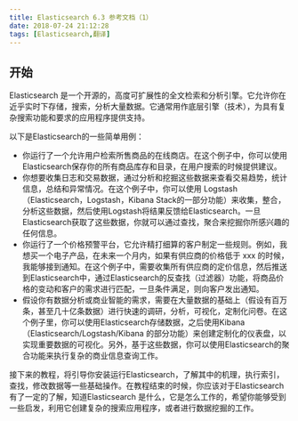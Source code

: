 ```yaml
---
title: Elasticsearch 6.3 参考文档（1）
date: 2018-07-24 21:12:28
tags: [Elasticsearch,翻译]
---
```




## 开始

  Elasticsearch 是一个开源的，高度可扩展性的全文检索和分析引擎。它允许你在近乎实时下存储，搜索，分析大量数据。它通常用作底层引擎（技术），为具有复杂搜索功能和要求的应用程序提供支持。

以下是Elasticsearch的一些简单用例：

- 你运行了一个允许用户检索所售商品的在线商店。在这个例子中，你可以使用Elasticsearch保存你的所有商品库存和目录，在用户搜索的时候提供建议。
- 你想要收集日志和交易数据，通过分析和挖掘这些数据来查看交易趋势，统计信息，总结和异常情况。在这个例子中，你可以使用 Logstash（Elasticsearch，Logstash，Kibana Stack的一部分功能）来收集，整合，分析这些数据，然后使用Logstash将结果反馈给Elasticsearch。一旦Elasticsearch获取了这些数据，你就可以通过查找，聚合来挖掘你所感兴趣的任何信息。
- 你运行了一个价格预警平台，它允许精打细算的客户制定一些规则。例如，我想买一个电子产品，在未来一个月内，如果有供应商的价格低于 xxx 的时候，我能够接到通知。在这个例子中，需要收集所有供应商的定价信息，然后推送到Elasticsearch中，通过Elasticsearch的反查找（过滤器）功能，将商品价格的变动和客户的需求进行匹配，一旦条件满足，则向客户发出通知。
- 假设你有数据分析或商业智能的需求，需要在大量数据的基础上（假设有百万条，甚至几十亿条数据）进行快速的调研，分析，可视化，定制化问卷。在这个例子里，你可以使用Elasticsearch存储数据，之后使用Kibana（Elasticsearch/Logstash/Kibana 的部分功能）来创建定制化的仪表盘，以实现重要数据的可视化。另外，基于这些数据，你可以使用Elasticsearch的聚合功能来执行复杂的商业信息查询工作。

接下来的教程，将引导你安装运行Elasticsearch，了解其中的机理，执行索引，查找，修改数据等一些基础操作。在教程结束的时候，你应该对于Elasticsearch有了一定的了解，知道Elasticsearch 是什么，它是怎么工作的，希望你能够受到一些启发，利用它创建复杂的搜索应用程序，或者进行数据挖掘的工作。

